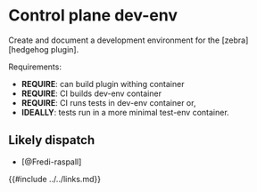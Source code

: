 # Control plane dev-env

Create and document a development environment for the [zebra] [hedgehog plugin].

Requirements:

- **REQUIRE**: can build plugin withing container
- **REQUIRE**: CI builds dev-env container
- **REQUIRE**: CI runs tests in dev-env container or,
- **IDEALLY**: tests run in a more minimal test-env container.

## Likely dispatch

- [@Fredi-raspall]

{{#include ../../links.md}}
